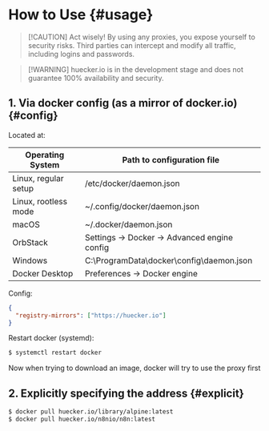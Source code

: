 # How to Use {#usage}

> [!CAUTION] Act wisely!
> By using any proxies, you expose yourself to security risks.
> Third parties can intercept and modify all traffic, including logins and passwords.

> [!WARNING] huecker.io is in the development stage and does not guarantee 100% availability and security.

## 1. Via docker config (as a mirror of docker.io) {#config}

Located at:

| Operating System     | Path to configuration file                   |
| -------------------- | -------------------------------------------- |
| Linux, regular setup | /etc/docker/daemon.json                      |
| Linux, rootless mode | ~/.config/docker/daemon.json                 |
| macOS                | ~/.docker/daemon.json                        |
| OrbStack             | Settings -> Docker -> Advanced engine config |
| Windows              | C:\ProgramData\docker\config\daemon.json     |
| Docker Desktop       | Preferences -> Docker engine                 |

Config:

```json
{
  "registry-mirrors": ["https://huecker.io"]
}
```

Restart docker (systemd):

```bash
$ systemctl restart docker
```

Now when trying to download an image, docker will try to use the proxy first

## 2. Explicitly specifying the address {#explicit}

```bash
$ docker pull huecker.io/library/alpine:latest
$ docker pull huecker.io/n8nio/n8n:latest
```
